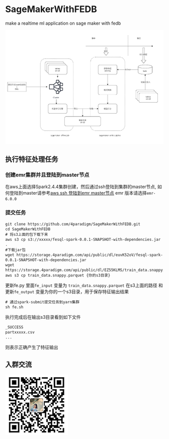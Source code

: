 # SageMakerWithFEDB

make a realtime ml application on sage maker with fedb

![arch](/images/arch.png)



## 执行特征处理任务

### 创建emr集群并且登陆到master节点

在aws上面选择Spark2.4.4集群创建，然后通过ssh登陆到集群的master节点, 如何登陆到master请参考[aws ssh 登陆到emr master节点](https://docs.amazonaws.cn/emr/latest/ManagementGuide/emr-connect-master-node-ssh.html)
emr 版本请选择`emr-6.0.0`

### 提交任务

```
git clone https://github.com/4paradigm/SageMakerWithFEDB.git
cd SageMakerWithFEDB
# 将s3上面的包下载下来
aws s3 cp s3://xxxxx/fesql-spark-0.0.1-SNAPSHOT-with-dependencies.jar .
#下载jar包
wget https://storage.4paradigm.com/api/public/dl/euvK52oV/fesql-spark-0.0.1-SNAPSHOT-with-dependencies.jar
wget https://storage.4paradigm.com/api/public/dl/EZ55KLMS/train_data.snappy.parquet
aws s3 cp train_data.snappy.parquet {你的s3目录}
```

更新fe.py 里面`fe_input` 变量为 `train_data.snappy.parquet` 在s3上面的路径 和 更新`fe_output` 变量为你的一个s3目录，用于保存特征输出结果
```
# 通过spark-submit提交任务到yarn集群
sh fe.sh
```
执行完成后在输出s3目录看到如下文件
```
_SUCCESS
partxxxxx.csv
...
```
则表示正确产生了特征输出

## 入群交流

![交流群](/images/code.png)



